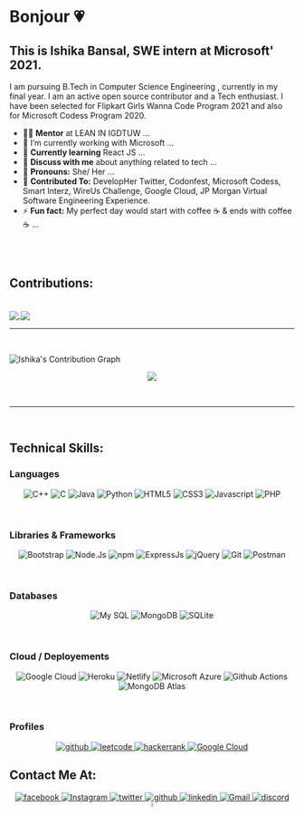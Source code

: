 # Bonjour 💗

## This is Ishika Bansal, SWE intern at Microsoft' 2021. 


I am pursuing B.Tech in Computer Science Engineering , currently in my final year. I am an active open source contributor and a Tech enthusiast. I have been selected for Flipkart Girls Wanna Code Program 2021 and also for Microsoft Codess Program 2020. 

<!--
**ishikabansal04/ishikabansal04** is a ✨ _special_ ✨ repository because its `README.md` (this file) appears on your GitHub profile.

Here are some ideas to get you started:

- 🔭 I’m currently working on ...
- 🌱 I’m currently learning ...
- 👯 I’m looking to collaborate on ...
- 🤔 I’m looking for help with ...
- 💬 Ask me about ...
- 📫 How to reach me: ...
- 😄 Pronouns: ...
- ⚡ Fun fact: ...
-->



- 👨‍💻 **Mentor** at LEAN IN IGDTUW ...
- 🔭 I’m currently working with Microsoft ...
- 🌱 **Currently learning** React JS ...
- 💬 **Discuss with me** about anything related to tech ...
- 👧 **Pronouns:** She/ Her ...
- 🌟 **Contributed To:** DevelopHer Twitter, Codonfest, Microsoft Codess, Smart Interz, WireUs Challenge, Google Cloud, JP Morgan Virtual Software Engineering Experience.
- ⚡ **Fun fact:** My perfect day would start with coffee ☕ & ends with coffee ☕ ...

<br>
<br>
<h2>Contributions:</h2>

<br>
<a href="https://github-readme-stats.vercel.app/api?username=ishikabansal04&show_icons=true&theme=radical">
  <img align="center" src="https://github-readme-stats.vercel.app/api?username=ishikabansal04&show_icons=true&theme=radical" />
</a>
<a href="https://github-readme-stats.vercel.app/api/top-langs/?username=ishikabansal04&langs_count=10&theme=radical">
  <img align="center" src="https://github-readme-stats.vercel.app/api/top-langs/?username=ishikabansal04&langs_count=20&theme=radical" />
</a>

<br>
<hr>
<br>


 ![Ishika's Contribution Graph](https://activity-graph.herokuapp.com/graph?username=ishikabansal04&theme=xcode)
 <p align ="center">
    <img align="center" src="https://github-readme-streak-stats.herokuapp.com/?user=ishikabansal04&theme=black-ice" />
  </p>
 
<br>
<hr>
<br>

## Technical Skills:
<!-- <code><img width="40px" src="https://github.com/ishikabansal04/ishikabansal04/blob/main/c.png" title="C++"/></code> -->

### Languages
<p align="center">
  <img src="https://img.shields.io/badge/C%2B%2B-00599C?style=for-the-badge&logo=c%2B%2B&logoColor=white" alt="C++">
  <img src="https://img.shields.io/badge/C-00599C?style=for-the-badge&logo=c&logoColor=white" alt="C">
  <img src="https://img.shields.io/badge/Java-ED8B00?style=for-the-badge&logo=java&logoColor=white" alt="Java">
  <img src="https://img.shields.io/badge/Python-14354C?style=for-the-badge&logo=python&logoColor=white" alt="Python">
  <img src="https://img.shields.io/badge/HTML5-E34F26?style=for-the-badge&logo=html5&logoColor=white" alt="HTML5">
  <img src="https://img.shields.io/badge/CSS3-1572B6?style=for-the-badge&logo=css3&logoColor=white" alt="CSS3">
  <img src="https://img.shields.io/badge/JavaScript-F7DF1E?style=for-the-badge&logo=javascript&logoColor=black" alt="Javascript">
  <img src="https://img.shields.io/badge/PHP-777BB4?style=for-the-badge&logo=php&logoColor=white" alt="PHP">
</p>
<br>

### Libraries & Frameworks
<p align="center">
  <img src="https://img.shields.io/badge/Bootstrap-563D7C?style=for-the-badge&logo=bootstrap&logoColor=white" alt="Bootstrap">
  <img src="https://img.shields.io/badge/Node.js-339933?style=for-the-badge&logo=nodedotjs&logoColor=white" alt="Node.Js">
  <img src="https://img.shields.io/badge/npm-CB3837?style=for-the-badge&logo=npm&logoColor=white" alt="npm">
  <img src="https://img.shields.io/badge/Express.js-000000?style=for-the-badge&logo=express&logoColor=white" alt="ExpressJs">
  <img src="https://img.shields.io/badge/jQuery-0769AD?style=for-the-badge&logo=jquery&logoColor=white" alt="jQuery">
  <img src="https://img.shields.io/badge/Git-F05032?style=for-the-badge&logo=git&logoColor=white" alt="Git">
  <img src="https://img.shields.io/badge/Postman-FF6C37?style=for-the-badge&logo=Postman&logoColor=white" alt="Postman">
</p>
<br>

### Databases
<p align="center">
  <img src="https://img.shields.io/badge/MySQL-00000F?style=for-the-badge&logo=mysql&logoColor=white" alt="My SQL">
  <img src="https://img.shields.io/badge/MongoDB-white?style=for-the-badge&logo=mongodb&logoColor=4EA94B" alt="MongoDB">
  <img src="https://img.shields.io/badge/SQLite-07405E?style=for-the-badge&logo=sqlite&logoColor=white" alt="SQLite">
</p>
<br>

### Cloud / Deployements
<p align="center">
  <img src="https://img.shields.io/badge/Google_Cloud-4285F4?style=for-the-badge&logo=google-cloud&logoColor=white" alt="Google Cloud">
  <img src="https://img.shields.io/badge/Heroku-430098?style=for-the-badge&logo=heroku&logoColor=white" alt="Heroku">
  <img src="https://img.shields.io/badge/Netlify-00C7B7?style=for-the-badge&logo=netlify&logoColor=white" alt="Netlify">
  <img src="https://img.shields.io/badge/microsoft%20azure-0089D6?style=for-the-badge&logo=microsoft-azure&logoColor=white" alt="Microsoft Azure">
  <img src="https://img.shields.io/badge/GitHub_Actions-2088FF?style=for-the-badge&logo=github-actions&logoColor=white" alt="Github Actions">
  <img src="https://img.shields.io/badge/MongoDB-4EA94B?style=for-the-badge&logo=mongodb&logoColor=white" alt="MongoDB Atlas">
</p>
<br>

### Profiles
<p align = "center">
  <a href="https://github.com/ishikabansal04">
    <img src="https://img.shields.io/badge/GitHub-100000?style=for-the-badge&logo=github&logoColor=white" alt= "github"/>
  </a>
  <a href="https://leetcode.com/ishikabansal/">
    <img src="https://img.shields.io/badge/-LeetCode-FFA116?style=for-the-badge&logo=LeetCode&logoColor=black" alt= "leetcode"/>
  </a>
  <a href="https://www.hackerrank.com/IshikaBansal04">
    <img src="https://img.shields.io/badge/-Hackerrank-2EC866?style=for-the-badge&logo=HackerRank&logoColor=white" alt= "hackerrank"/>
  </a>
  <a href="https://www.qwiklabs.com/public_profiles/d5b12491-eaeb-4d90-a591-144268598c99">
    <img src="https://img.shields.io/badge/Google_Cloud-4285F4?style=for-the-badge&logo=google-cloud&logoColor=white" alt= "Google Cloud"/>
  </a>
</p>


## Contact Me At:
<p align = "center">
  <a href="https://www.facebook.com/ishika.bansal.167/">
    <img src="https://img.icons8.com/fluent/48/000000/facebook-new.png" alt= "facebook"/>
  </a>
  <a href="https://www.instagram.com/ishikabansal8/">
    <img src="https://img.icons8.com/fluent/48/000000/instagram-new.png" alt= "Instagram"/>
  </a>
  <a href="https://twitter.com/IshikaB82743361">
    <img src="https://img.icons8.com/fluent/48/000000/twitter.png" alt= "twitter"/>
  </a>
  <a href="https://github.com/ishikabansal04">
    <img src="https://img.icons8.com/color/48/000000/github--v1.png" alt= "github"/>
  </a>
  <a href="https://www.linkedin.com/in/ishika-bansal-9893b3184/">
    <img src="https://img.icons8.com/fluent/50/000000/linkedin.png" alt= "linkedin"/>
  </a>
<!--   <a href="https://www.qwiklabs.com/public_profiles/d5b12491-eaeb-4d90-a591-144268598c99">
    <img src="https://img.icons8.com/color/48/000000/google-cloud.png" alt= "Google Cloud"/>
  </a> -->
  <a href="mailto:ikabansal04@gmail.com/">
    <img src="https://img.icons8.com/fluent/48/000000/gmail--v2.png" alt= "Gmail"/>
  </a>
<!--   <a href="https://www.hackerrank.com/IshikaBansal04">
    <img src="https://img.icons8.com/windows/32/26e07f/hackerrank.png" width="5%" alt= "Hackerrank"/>
  </a>
  <a href="https://leetcode.com/ishikabansal/">
    <img src="https://github.com/ishikabansal04/ishikabansal04/blob/main/LeetCode_logo.png" width="4%" alt="Leetcode"/>
  </a> -->
   <a href="Ishika#9800">
    <img src="https://img.icons8.com/fluency/50/000000/discord-logo.png" alt= "discord"/>
   </a>
   <a href="#">
    <img src="https://img.icons8.com/cotton/64/000000/domain.png" width="5%" alt= "Portfolio"/>
  </a>
</p>
